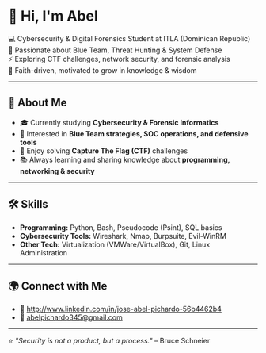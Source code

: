 # 👋 Hi, I'm Abel  

💻 Cybersecurity & Digital Forensics Student at ITLA (Dominican Republic)  
🔐 Passionate about Blue Team, Threat Hunting & System Defense  
⚡ Exploring CTF challenges, network security, and forensic analysis  
🙏 Faith-driven, motivated to grow in knowledge & wisdom  

---

## 🚀 About Me
- 🎓 Currently studying **Cybersecurity & Forensic Informatics**  
- 🔎 Interested in **Blue Team strategies, SOC operations, and defensive tools**  
- 🧩 Enjoy solving **Capture The Flag (CTF)** challenges  
- 📚 Always learning and sharing knowledge about **programming, networking & security**  

---

## 🛠️ Skills
- **Programming:** Python, Bash, Pseudocode (Psint), SQL basics  
- **Cybersecurity Tools:** Wireshark, Nmap, Burpsuite, Evil-WinRM  
- **Other Tech:** Virtualization (VMWare/VirtualBox), Git, Linux Administration  

---

## 🌍 Connect with Me
- 💼  http://www.linkedin.com/in/jose-abel-pichardo-56b4462b4
- 📧 abelpichardo345@gmail.com
---

⭐️ *"Security is not a product, but a process."* – Bruce Schneier  
